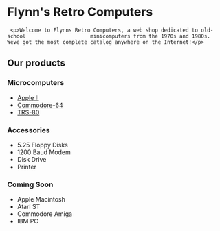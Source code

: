 
<!DOCTYPE html>

<html>

<head>
     <meta charset="utf-8">
     <title>Flynn's Retro Computers</title>
</head>

<body>
<h1>Flynn's Retro Computers</h1>

     <p>Welcome to Flynns Retro Computers, a web shop dedicated to old-school                     minicomputers from the 1970s and 1980s. Weve got the most complete catalog anywhere on the Internet!</p>

<h2>Our products</h2>

<h3>Microcomputers</h3>
<ul>
<li><a href="apple-ii.html">Apple II</a></li>
<li><a href="commodore-64.html">Commodore-64</a></li>
<li><a href="trs-80.html">TRS-80</a></li>
</ul>

<h3>Accessories</h3>
<ul>
<li>5.25 Floppy Disks</li>
<li>1200 Baud Modem</li>
<li>Disk Drive</li>
<li>Printer</li>
</ul>

<h3>Coming Soon</h3>
<ul>
<li>Apple Macintosh</li>
<li>Atari ST</li>
<li>Commodore Amiga</li>
<li>IBM PC</li>
</ul>

</body>

</html>

